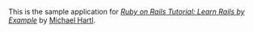   This is the sample application for
  [*Ruby on Rails Tutorial: Learn Rails by Example*](http://railstutorial.org/)
  by [Michael Hartl](http://michaelhartl.com/).
